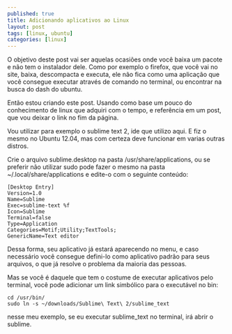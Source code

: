 ```yaml
---
published: true
title: Adicionando aplicativos ao Linux
layout: post
tags: [linux, ubuntu]
categories: [linux]
---
```

O objetivo deste post vai ser aquelas ocasiões onde você baixa um pacote e não tem o instalador dele. Como por exemplo o firefox, que você vai no site, baixa, descompacta e executa, ele não fica como uma aplicação que você consegue executar através de comando no terminal, ou encontrar na busca do dash do ubuntu.

Então estou criando este post. Usando como base um pouco do conhecimento de linux que adquiri com o tempo, e referência em um post, que vou deixar o link no fim da página.

Vou utilizar para exemplo o sublime text 2, ide que utilizo aqui. E fiz o mesmo no Ubuntu 12.04, mas com certeza deve funcionar em varias outras distros.

Crie o arquivo sublime.desktop na pasta /usr/share/applications, ou se preferir não utilizar sudo pode fazer o mesmo na pasta ~/.local/share/applications e edite-o com o seguinte conteúdo:

    [Desktop Entry]
    Version=1.0
    Name=Sublime
    Exec=sublime-text %f
    Icon=Sublime
    Terminal=false
    Type=Application
    Categories=Motif;Utility;TextTools;
    GenericName=Text editor

Dessa forma, seu aplicativo já estará aparecendo no menu, e caso necessário você consegue defini-lo como aplicativo padrão para seus arquivos, o que já resolve o problema da maioria das pessoas.</li>

Mas se você é daquele que tem o costume de executar aplicativos pelo terminal, você pode adicionar um link simbólico para o executável no bin:

    cd /usr/bin/
    sudo ln -s ~/downloads/Sublime\ Text\ 2/sublime_text

nesse meu exemplo, se eu executar sublime_text no terminal, irá abrir o sublime.